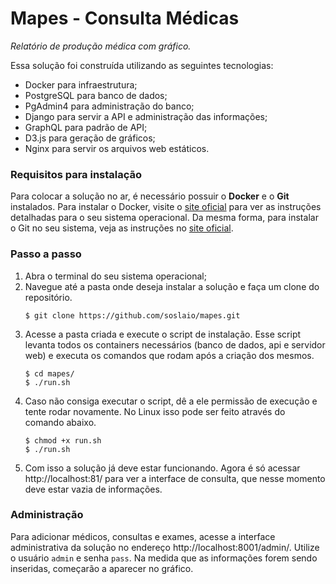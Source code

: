 # Mapes - Consulta Médicas
*Relatório de produção médica com gráfico.*

Essa solução foi construída utilizando as seguintes tecnologias:

* Docker para infraestrutura;
* PostgreSQL para banco de dados;
* PgAdmin4 para administração do banco;
* Django para servir a API e administração das informações;
* GraphQL para padrão de API;
* D3.js para geração de gráficos;
* Nginx para servir os arquivos web estáticos.


### Requisitos para instalação

Para colocar a solução no ar, é necessário possuir o **Docker** e o **Git** instalados. Para instalar o Docker, visite
o [site oficial](https://docs.docker.com/install/) para ver as instruções detalhadas para o seu sistema operacional. Da
mesma forma, para instalar o Git no seu sistema, veja as instruções
no [site oficial](https://git-scm.com/book/en/v2/Getting-Started-Installing-Git).

### Passo a passo

1. Abra o terminal do seu sistema operacional;
2. Navegue até a pasta onde deseja instalar a solução e faça um clone do repositório.
    ```
    $ git clone https://github.com/soslaio/mapes.git
    ```
3. Acesse a pasta criada e execute o script de instalação. Esse script levanta todos os containers necessários (banco
de dados, api e servidor web) e executa os comandos que rodam após a criação dos mesmos.
    ```
    $ cd mapes/
    $ ./run.sh
    ```
4. Caso não consiga executar o script, dê a ele permissão de execução e tente rodar novamente. No Linux isso pode ser
feito através do comando abaixo.
    ```
    $ chmod +x run.sh
    $ ./run.sh
    ```
5. Com isso a solução já deve estar funcionando. Agora é só acessar http://localhost:81/ para ver a interface de
consulta, que nesse momento deve estar vazia de informações.  

### Administração

Para adicionar médicos, consultas e exames, acesse a interface administrativa da solução no endereço
http://localhost:8001/admin/. Utilize o usuário `admin` e senha `pass`. Na medida que as informações forem sendo
inseridas, começarão a aparecer no gráfico.
